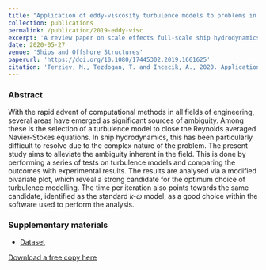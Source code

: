 ```yaml
---
title: "Application of eddy-viscosity turbulence models to problems in ship hydrodynamics"
collection: publications
permalink: /publication/2019-eddy-visc
excerpt: 'A review paper on scale effects full-scale ship hydrodynamics.'
date: 2020-05-27
venue: 'Ships and Offshore Structures'
paperurl: 'https://doi.org/10.1080/17445302.2019.1661625'
citation: 'Terziev, M., Tezdogan, T. and Incecik, A., 2020. Application of eddy-viscosity turbulence models to problems in ship hydrodynamics. Ships and Offshore Structures, 15(5), pp.511-534.'
---
```


### Abstract

With the rapid advent of computational methods in all fields of engineering, several areas have emerged as significant sources of ambiguity. Among these is the selection of a turbulence model to close the Reynolds averaged Navier-Stokes equations. In ship hydrodynamics, this has been particularly difficult to resolve due to the complex nature of the problem. The present study aims to alleviate the ambiguity inherent in the field. This is done by performing a series of tests on turbulence models and comparing the outcomes with experimental results. The results are analysed via a modified bivariate plot, which reveal a strong candidate for the optimum choice of turbulence modelling. The time per iteration also points towards the same candidate, identified as the standard _k-ω_ model, as a good choice within the software used to perform the analysis.

### Supplementary materials
 - [Dataset](https://doi.org/10.15129/0650963a-1aea-4ecc-9611-79f7c551ddf2)
 
[Download a free copy here](http://momchil-terziev.github.io/files/Terziev_etal_SOS_2019_Application_of_eddy_viscosity_turbulence_models_to_problems_in_ship_hydrodynamics.pdf)
